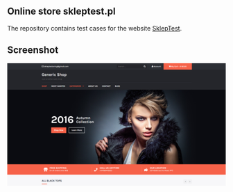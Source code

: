 ## Online store skleptest.pl
The repository contains test cases for the website [SklepTest](http://skleptest.pl/).
## Screenshot
![plot](website.png)